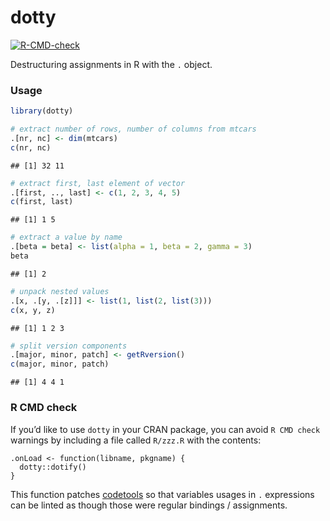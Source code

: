 dotty
================

<!-- badges: start -->

[![R-CMD-check](https://github.com/kevinushey/dotty/actions/workflows/R-CMD-check.yaml/badge.svg)](https://github.com/kevinushey/dotty/actions/workflows/R-CMD-check.yaml)
<!-- badges: end -->

Destructuring assignments in R with the `.` object.

### Usage

``` r
library(dotty)

# extract number of rows, number of columns from mtcars
.[nr, nc] <- dim(mtcars)
c(nr, nc)
```

    ## [1] 32 11

``` r
# extract first, last element of vector
.[first, .., last] <- c(1, 2, 3, 4, 5)
c(first, last)
```

    ## [1] 1 5

``` r
# extract a value by name
.[beta = beta] <- list(alpha = 1, beta = 2, gamma = 3)
beta
```

    ## [1] 2

``` r
# unpack nested values
.[x, .[y, .[z]]] <- list(1, list(2, list(3)))
c(x, y, z)
```

    ## [1] 1 2 3

``` r
# split version components
.[major, minor, patch] <- getRversion()
c(major, minor, patch)
```

    ## [1] 4 4 1

### R CMD check

If you’d like to use `dotty` in your CRAN package, you can avoid
`R CMD check` warnings by including a file called `R/zzz.R` with the
contents:

    .onLoad <- function(libname, pkgname) {
      dotty::dotify()
    }

This function patches
[codetools](https://cran.r-project.org/package=codetools) so that
variables usages in `.` expressions can be linted as though those were
regular bindings / assignments.

